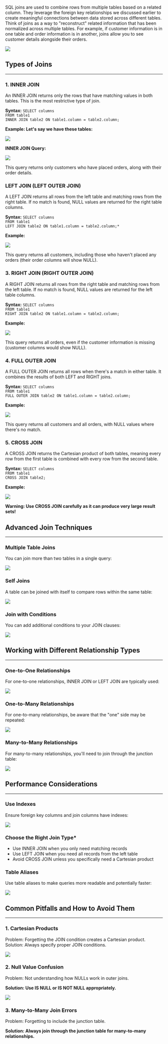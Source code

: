SQL joins are used to combine rows from multiple tables based on a related column. They leverage the foreign key relationships we discussed earlier to create meaningful connections between data stored across different tables. Think of joins as a way to "reconstruct" related information that has been normalized across multiple tables. For example, if customer information is in one table and order information is in another, joins allow you to see customer details alongside their orders.

![](attachment/956c97da68b3d6d05dcc9c93e0df62c7.png)

## **Types of Joins**
---
### **1. INNER JOIN**
An INNER JOIN returns only the rows that have matching values in both tables. This is the most restrictive type of join.

**Syntax:**
`SELECT columns`  
`FROM table1`  
`INNER JOIN table2 ON table1.column = table2.column;`

**Example: Let's say we have these tables:**

![](attachment/04c07d5be2c7905e37ecb9bd1c682756.png)

**INNER JOIN Query:**

![](attachment/81643575a01d3b0f615a286686fd23e6.png)

This query returns only customers who have placed orders, along with their order details.

### **LEFT JOIN (LEFT OUTER JOIN)**
A LEFT JOIN returns all rows from the left table and matching rows from the right table. If no match is found, NULL values are returned for the right table columns.

**Syntax:**
`SELECT columns`  
`FROM table1`  
`LEFT JOIN table2 ON table1.column = table2.column;*`

**Example:**

![](attachment/8b872deee3dc2a9205d59ac7c56ac51e.png)

This query returns all customers, including those who haven't placed any orders (their order columns will show NULL).

### **3. RIGHT JOIN (RIGHT OUTER JOIN)**
A RIGHT JOIN returns all rows from the right table and matching rows from the left table. If no match is found, NULL values are returned for the left table columns.

**Syntax:**
`SELECT columns`  
`FROM table1`  
`RIGHT JOIN table2 ON table1.column = table2.column;`

**Example:**

![](attachment/446903a304c735cb75da22fa2cd8a76b.png)

This query returns all orders, even if the customer information is missing (customer columns would show NULL).

### **4. FULL OUTER JOIN**
A FULL OUTER JOIN returns all rows when there's a match in either table. It combines the results of both LEFT and RIGHT joins.

**Syntax:**
`SELECT columns`  
`FROM table1`  
`FULL OUTER JOIN table2 ON table1.column = table2.column;`

**Example:**

![](attachment/80918c9347ea3ca48dd17f91f6d3c1b2.png)

This query returns all customers and all orders, with NULL values where there's no match.

### **5. CROSS JOIN**
A CROSS JOIN returns the Cartesian product of both tables, meaning every row from the first table is combined with every row from the second table.

**Syntax:**
`SELECT columns`  
`FROM table1`  
`CROSS JOIN table2;`

**Example:**

![](attachment/76e2538375fa064b27049b806e8df9db.png)

**Warning: Use CROSS JOIN carefully as it can produce very large result sets!**

## **Advanced Join Techniques**
---
### **Multiple Table Joins**
You can join more than two tables in a single query:

![](attachment/8fa602e994782a44907c7c34f197b6d1.png)

### **Self Joins**
A table can be joined with itself to compare rows within the same table:

![](attachment/9671ab85000f07e7efe859b9b5f97213.png)

### **Join with Conditions**
You can add additional conditions to your JOIN clauses:

![](attachment/270462808bfadfc63d3e16a3e192b776.png)

## **Working with Different Relationship Types**
---
### **One-to-One Relationships**
For one-to-one relationships, INNER JOIN or LEFT JOIN are typically used:

![](attachment/d8ca076637f8750c03ad7f54a197c986.png)

### **One-to-Many Relationships**
For one-to-many relationships, be aware that the "one" side may be repeated:

![](attachment/7605f3b1871b8de7791d8ecb80fb1e13.png)

### **Many-to-Many Relationships**
For many-to-many relationships, you'll need to join through the junction table:

![](attachment/d85ebeec0f9c819d373133eed2ac058b.png)

## **Performance Considerations**
---
### **Use Indexes**
Ensure foreign key columns and join columns have indexes:

![](attachment/f89a08bbbb5df6e96edb685a465a0ee7.png)

### **Choose the Right Join Type***
- Use INNER JOIN when you only need matching records
- Use LEFT JOIN when you need all records from the left table
- Avoid CROSS JOIN unless you specifically need a Cartesian product

### **Table Aliases**
Use table aliases to make queries more readable and potentially faster:

![](attachment/e2f76a88b37b2019df724f2d406a704b.png)

## **Common Pitfalls and How to Avoid Them**
---
### **1. Cartesian Products**
Problem: Forgetting the JOIN condition creates a Cartesian product. Solution: Always specify proper JOIN conditions.

![](attachment/31423c328cea8b53807cee967bf62617.png)

### **2. Null Value Confusion**
Problem: Not understanding how NULLs work in outer joins.

**Solution: Use IS NULL or IS NOT NULL appropriately.**

![](attachment/9872efc259283505f8357365b64ddb5c.png)

### **3. Many-to-Many Join Errors**
Problem: Forgetting to include the junction table. 

**Solution: Always join through the junction table for many-to-many relationships.**